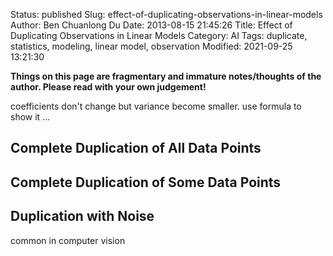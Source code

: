 Status: published
Slug: effect-of-duplicating-observations-in-linear-models
Author: Ben Chuanlong Du
Date: 2013-08-15 21:45:26
Title: Effect of Duplicating Observations in Linear Models
Category: AI
Tags: duplicate, statistics, modeling, linear model, observation
Modified: 2021-09-25 13:21:30

**Things on this page are fragmentary and immature notes/thoughts of the author. Please read with your own judgement!**
 
coefficients don't change but variance become smaller.
use formula to show it ...

## Complete Duplication of All Data Points

## Complete Duplication of Some Data Points

## Duplication with Noise
common in computer vision 